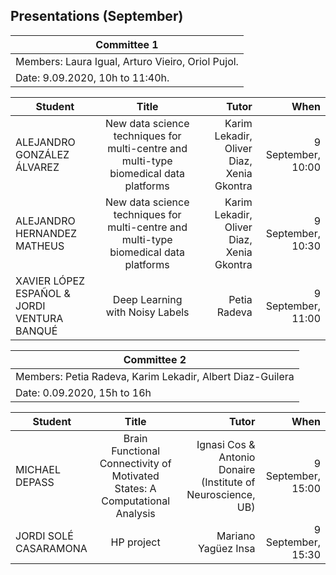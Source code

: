 ## Presentations (September)

| Committee 1| 
|----------|
| Members:  Laura Igual, Arturo Vieiro, Oriol Pujol. | 
| Date: 9.09.2020, 10h to 11:40h. | 

| Student   |      Title      |  Tutor | When |
|----------|:---------:|----------:|----------:|
| ALEJANDRO GONZÁLEZ ÁLVAREZ | New data science techniques for multi-centre and multi-type biomedical data platforms | Karim Lekadir, Oliver Diaz, Xenia Gkontra  | 9 September, 10:00  |
| ALEJANDRO HERNANDEZ MATHEUS | New data science techniques for multi-centre and multi-type biomedical data platforms | Karim Lekadir, Oliver Diaz, Xenia Gkontra  | 9 September, 10:30  |
| XAVIER LÓPEZ ESPAÑOL & JORDI	VENTURA BANQUÉ | Deep Learning with Noisy Labels | Petia Radeva | 9 September, 11:00    |


| Committee 2 | 
|----------|
| Members: Petia Radeva, Karim Lekadir, Albert Diaz-Guilera| 
| Date: 0.09.2020, 15h to 16h | 

| Student   |      Title      | Tutor |  When |
|----------|:---------:|----------:|----------:|
| MICHAEL DEPASS | Brain Functional Connectivity of Motivated States: A Computational Analysis | Ignasi Cos & Antonio Donaire (Institute of Neuroscience, UB) | 9 September, 15:00  |
| JORDI	SOLÉ CASARAMONA| HP project | Mariano Yagüez Insa | 9 September, 15:30 |





